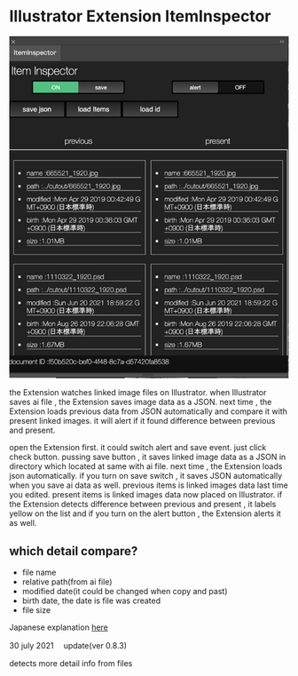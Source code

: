 <h1>Illustrator Extension ItemInspector</h1>

<img src="./readmeImg/panel.jpg">

<p>
    the Extension watches linked image files on Illustrator.
    when Illustrator saves ai file , the Extension saves image data as a JSON.
    next time , the Extension loads previous data from JSON automatically and
    compare it with present linked images. it will alert if it found difference between previous and present.
</p>

<p>
    open the Extension first.
    it could switch alert and save event. just click check button.
    pussing save button , it saves linked image data as a JSON in directory which located at same with ai file.
    next time , the Extension loads json automatically.
    if you turn on save switch , it saves JSON automatically when you save ai data as well.
    previous items is linked images data last time you edited. present items is linked images data now placed on Illustrator.
    if the Extension detects difference between previous and present , it labels yellow on the list and if you turn on the alert button , the Extension alerts it as well.
</p>

<h2>which detail compare?</h2>
<ul>
<li>file name</li>
<li>relative path(from ai file)</li>
<li>modified date(it could be changed when copy and past)</li>
<li>birth date, the date is file was created</li>
<li>file size</li>
</ul>

<p>Japanese explanation <a href="https://kawano-shuji.com/justdiary/2021/06/21/%e9%85%8d%e7%bd%ae%e7%94%bb%e5%83%8f%e3%81%ae%e5%b7%ae%e7%95%b0%e3%82%92%e6%a4%9c%e7%9f%a5%e3%81%99%e3%82%8b-illustrator-extension%e3%81%ae%e3%83%97%e3%83%ad%e3%83%88%e3%82%bf%e3%82%a4%e3%83%97-itemin/">here</a></p>

<p>30 july 2021 　update(ver 0.8.3)</p>

<p>detects more detail info from files</p>